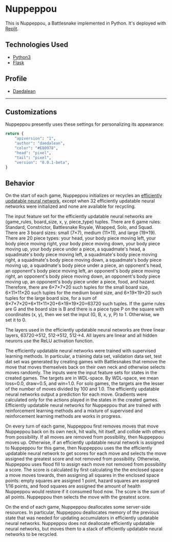 # Nuppeppou

This is Nuppeppou, a Battlesnake implemented in Python. It's deployed with [Replit](https://repl.it).

## Technologies Used

* [Python3](https://www.python.org/)
* [Flask](https://flask.palletsprojects.com/)


## Profile

* [Daedalean](https://play.battlesnake.com/u/daedalean/)

---

## Customizations

Nuppeppou presently uses these settings for personalizing its appearance:

```python
return {
    "apiversion": "1",
    "author": "daedalean",
    "color": "#E80978",
    "head": "pixel",
    "tail": "pixel",
    "version": "0.0.1-beta",
}

```

## Behavior

On the start of each game, Nuppeppou initializes or recycles an [efficiently updatable neural network](https://en.wikipedia.org/wiki/Efficiently_updatable_neural_network), except when 32 efficiently updatable neural networks were initialized and none are available for recycling. 

The input feature set for the efficiently updatable neural networks are (game_rules, board_size, x, y, piece_type) tuples. There are 6 game rules: Standard, Constrictor, Battlesnake Royale, Wrapped, Solo, and Squad. There are 3 board sizes: small (7×7), medium (11×11), and large (19×19). There are 20 piece types: your head, your body piece moving left, your body piece moving right, your body piece moving down, your body piece moving up, your body piece under a piece, a squadmate's head, a squadmate's body piece moving left, a squadmate's body piece moving right, a squadmate's body piece moving down, a squadmate's body piece moving up, a squadmate's body piece under a piece, an opponent's head, an opponent's body piece moving left, an opponent's body piece moving right, an opponent's body piece moving down, an opponent's body piece moving up, an opponent's body piece under a piece, food, and hazard. Therefore, there are 6×7×7×20 such tuples for the small board size, 6×11×11×20 such tuples for the medium board size, and 6×19×19×20 such tuples for the large board size, for a sum of 6×7×7×20+6×11×11×20+6×19×19×20=63720 such tuples. If the game rules are G and the board size is B and there is a piece type P on the square with coordinates (x, y), then we set the input (G, B, x, y, P) to 1. Otherwise, we set it to 0. 

The layers used in the efficiently updatable neural networks are three linear layers, 63720→512, 512→512, 512→4. All layers are linear and all hidden neurons use the ReLU activation function.

The efficiently updatable neural networks were trained with supervised learning methods. In particular, a training data set, validation data set, test dat set was generated by creating games with Battlesnakes that remove the move that moves themselves back on their own neck and otherwise selects moves randomly. The inputs were  the input feature sets for states in the created games. The targets are in WDL-space. By WDL-space, we mean loss=0.0, draw=0.5, and win=1.0. For solo games, the targets are the lesser of the number of moves divided by 100 and 1.0. The efficiently updatable neural networks output a prediction for each move. Gradients were calculated only for the actions played in the states in the created games. Efficiently updatable neural networks for Nuppeppou that are trained with reinforcement learning methods and a mixture of supervised and reinforcement learning methods are works in progress.

On every turn of each game, Nuppeppou first removes moves that move Nuppeppou back on its own neck, hit walls, hit itself, and collide with others from possibility. If all moves are removed from possibility, then Nuppeppou moves up. Otherwise, if an efficiently updatable neural network is assigned to Nuppeppou for this game, then Nuppeppou uses the the efficiently updatable neural network to get scores for each move and selects the move assigned the greatest score and not removed from possibility. Otherwise, Nuppeppou uses flood fill to assign each move not removed from possibility a score. The score is calculated by first calculating the the enclosed space a move moves towards, then assigning all squares in the enclosed space points: empty squares are assigned 1 point, hazard squares are assigned 1/16 points, and food squares are assigned the amount of health Nuppeppou would restore if it consumed food now. The score is the sum of all points. Nuppeppou then selects the move with the greatest score.

On the end of each game, Nuppeppou deallocates some server-side resources. In particular, Nuppeppou deallocates memory of the previous state that was needed for updating accumulators in efficiently updatable neural networks. Nuppeppou does not deallocate efficiently updatable neural networks, but moves them to a stack of  efficiently updatable neural networks to be recycled.
